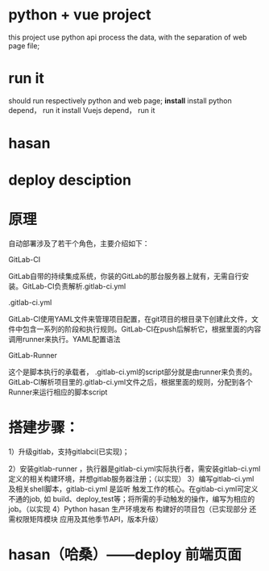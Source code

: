 # python + vue project

this project use python api process the data, with the separation of web page file;


# run it
should run respectively python and web page; 
**install**
install python depend， run it
install Vuejs depend， run it
# hasan
# deploy desciption
# 原理
自动部署涉及了若干个角色，主要介绍如下：

GitLab-CI

GitLab自带的持续集成系统，你装的GitLab的那台服务器上就有，无需自行安装。GitLab-CI负责解析.gitlab-ci.yml

.gitlab-ci.yml

GitLab-CI使用YAML文件来管理项目配置，在git项目的根目录下创建此文件，文件中包含一系列的阶段和执行规则。GitLab-CI在push后解析它，根据里面的内容调用runner来执行。YAML配置语法

GitLab-Runner

这个是脚本执行的承载者， .gitlab-ci.yml的script部分就是由runner来负责的。GitLab-CI解析项目里的.gitlab-ci.yml文件之后，根据里面的规则，分配到各个Runner来运行相应的脚本script

# 搭建步骤：

1）升级gitlab，支持gitlabci(已实现)；

2）安装gitlab-runner ，执行器是gitlab-ci.yml实际执行者，需安装gitlab-ci.yml定义的相关构建环境，并想gitlab服务器注册；（以实现）
3）编写gitlab-ci.yml 及相关shell脚本，gitlab-ci.yml 是监听 触发工作的核心。在gitlab-ci.yml可定义 不通的job, 如 build、deploy_test等；将所需的手动触发的操作，编写为相应的job。（以实现
4）Python hasan 生产环境发布 构建好的项目包（已实现部分 还需权限矩阵模块 应用及其他季节API，版本升级）
# hasan（哈桑）——deploy 前端页面



